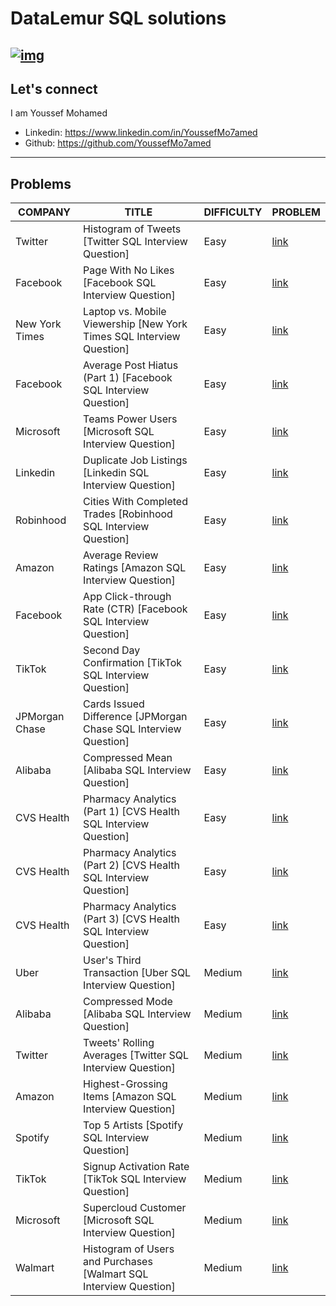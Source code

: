 # DataLemur SQL solutions

[![img](https://datalemur.com/_next/image?url=%2Flogo.png&w=256&q=75)](https://datalemur.com?referralCode=256wYou1)
---

## Let's connect

I am Youssef Mohamed

- Linkedin: <https://www.linkedin.com/in/YoussefMo7amed>
- Github: <https://github.com/YoussefMo7amed>

----

## Problems

COMPANY|TITLE|DIFFICULTY|PROBLEM|
---|---|---|---|
Twitter|Histogram of Tweets [Twitter SQL Interview Question]|Easy|[link](problems/Histogram%20of%20Tweets%20[Twitter%20SQL%20Interview%20Question].md)|
Facebook|Page With No Likes [Facebook SQL Interview Question]|Easy|[link](problems/Page%20With%20No%20Likes%20[Facebook%20SQL%20Interview%20Question].md)|
New York Times|Laptop vs. Mobile Viewership [New York Times SQL Interview Question]|Easy|[link](problems/Laptop%20vs.%20Mobile%20Viewership%20[New%20York%20Times%20SQL%20Interview%20Question].md)|
Facebook|Average Post Hiatus (Part 1) [Facebook SQL Interview Question]|Easy|[link](problems/Average%20Post%20Hiatus%20(Part%201)%20[Facebook%20SQL%20Interview%20Question].md)|
Microsoft|Teams Power Users [Microsoft SQL Interview Question]|Easy|[link](problems/Teams%20Power%20Users%20[Microsoft%20SQL%20Interview%20Question].md)|
Linkedin|Duplicate Job Listings [Linkedin SQL Interview Question]|Easy|[link](problems/Duplicate%20Job%20Listings%20[Linkedin%20SQL%20Interview%20Question].md)|
Robinhood|Cities With Completed Trades [Robinhood SQL Interview Question]|Easy|[link](problems/Cities%20With%20Completed%20Trades%20[Robinhood%20SQL%20Interview%20Question].md)|
Amazon|Average Review Ratings [Amazon SQL Interview Question]|Easy|[link](problems/Average%20Review%20Ratings%20[Amazon%20SQL%20Interview%20Question].md)|
Facebook|App Click-through Rate (CTR) [Facebook SQL Interview Question]|Easy|[link](problems/App%20Click-through%20Rate%20(CTR)%20[Facebook%20SQL%20Interview%20Question].md)|
TikTok|Second Day Confirmation [TikTok SQL Interview Question]|Easy|[link](problems/Second%20Day%20Confirmation%20[TikTok%20SQL%20Interview%20Question].md)|
JPMorgan Chase|Cards Issued Difference [JPMorgan Chase SQL Interview Question]|Easy|[link](problems/Cards%20Issued%20Difference%20[JPMorgan%20Chase%20SQL%20Interview%20Question].md)|
Alibaba|Compressed Mean [Alibaba SQL Interview Question]|Easy|[link](problems/Compressed%20Mean%20[Alibaba%20SQL%20Interview%20Question].md)|
CVS Health|Pharmacy Analytics (Part 1) [CVS Health SQL Interview Question]|Easy|[link](problems/Pharmacy%20Analytics%20(Part%201)%20[CVS%20Health%20SQL%20Interview%20Question].md)|
CVS Health|Pharmacy Analytics (Part 2) [CVS Health SQL Interview Question]|Easy|[link](problems/Pharmacy%20Analytics%20(Part%202)%20[CVS%20Health%20SQL%20Interview%20Question].md)|
CVS Health|Pharmacy Analytics (Part 3) [CVS Health SQL Interview Question]|Easy|[link](problems/Pharmacy%20Analytics%20(Part%203)%20[CVS%20Health%20SQL%20Interview%20Question].md)|
Uber|User's Third Transaction [Uber SQL Interview Question]|Medium|[link](problems/User's%20Third%20Transaction%20[Uber%20SQL%20Interview%20Question].md)|
Alibaba|Compressed Mode [Alibaba SQL Interview Question]|Medium|[link](problems/Compressed%20Mode%20[Alibaba%20SQL%20Interview%20Question].md)|
Twitter|Tweets' Rolling Averages [Twitter SQL Interview Question]|Medium|[link](problems/Tweets'%20Rolling%20Averages%20[Twitter%20SQL%20Interview%20Question].md)|
Amazon|Highest-Grossing Items [Amazon SQL Interview Question]|Medium|[link](problems/Highest-Grossing%20Items%20[Amazon%20SQL%20Interview%20Question].md)|
Spotify|Top 5 Artists [Spotify SQL Interview Question]|Medium|[link](problems/Top%205%20Artists%20[Spotify%20SQL%20Interview%20Question].md)|
TikTok|Signup Activation Rate [TikTok SQL Interview Question]|Medium|[link](problems/Signup%20Activation%20Rate%20[TikTok%20SQL%20Interview%20Question].md)|
Microsoft|Supercloud Customer [Microsoft SQL Interview Question]|Medium|[link](problems/Supercloud%20Customer%20[Microsoft%20SQL%20Interview%20Question].md)|
Walmart|Histogram of Users and Purchases [Walmart SQL Interview Question]|Medium|[link](problems/Histogram%20of%20Users%20and%20Purchases%20[Walmart%20SQL%20Interview%20Question].md)|
